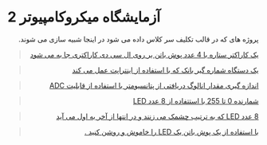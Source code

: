 # آزمایشگاه میکروکامپیوتر 2
<div dir="rtl">
پروژه های که در قالب تکلیف سر کلاس داده  می شود در اینجا شبیه سازی می شوند.

>  [یک کاراکتر ستاره با 4 عدد پوش باتن بر روی ال سی دی کاراکتری جا به می شود](./lcd) 

> [یک دستگاه شماره گیر بانک که با استفاده از اینتراپت عمل می کند](./lcd_interupts/)

> [ اندازه گیری مقدار انالوگ دریافتی از پتانسیومتر با استفاده از قابلیت ADC](./adc/)

> [شمارنده 0 تا 255 با استتفاده از 8 عدد LED ](./8LED/)

> [8 عدد LED که به ترتیب چشمک می زنند و در انتها از آخر به اول می آید](./8LED_toggle/)

> [با استفاده از یک پوش باتن یک LED را خاموش و روشن کنید .](./LED_Button_toggle/)
 
</div>